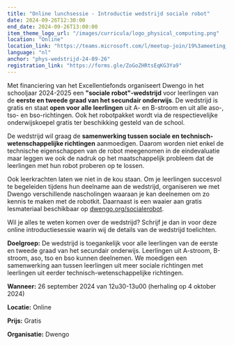 ```yaml
---
title: "Online lunchsessie - Introductie wedstrijd sociale robot"
date: 2024-09-26T12:30:00
end_date: 2024-09-26T13:00:00
item_theme_logo_url: "/images/curricula/logo_physical_computing.png"
location: "Online"
location_link: "https://teams.microsoft.com/l/meetup-join/19%3ameeting_NTg0ZGQ3YTgtNjc0ZS00OTQ0LWJkMmYtNjU3YTNlNmY4YTQ2%40thread.v2/0?context=%7b%22Tid%22%3a%22d7811cde-ecef-496c-8f91-a1786241b99c%22%2c%22Oid%22%3a%224de2f6ad-2eac-4946-8f50-d3bedce309b0%22%7d"
language: "nl"
anchor: "phys-wedstrijd-24-09-26"
registration_link: "https://forms.gle/ZoGoZHRtsEqKG3Ya9"
---
```


Met financiering van het Excellentiefonds organiseert Dwengo in het schooljaar 2024-2025 een **"sociale robot"-wedstrijd** voor leerlingen van de **eerste en tweede graad van het secundair onderwijs**. De wedstrijd is gratis en staat **open voor alle leerlingen** uit A- en B-stroom en uit alle aso-, tso- en bso-richtingen. Ook het robotpakket wordt via de respectievelijke onderwijskoepel gratis ter beschikking gesteld van de school. 

De wedstrijd wil graag de **samenwerking tussen sociale en technisch-wetenschappelijke richtingen** aanmoedigen. Daarom worden niet enkel de technische eigenschappen van de robot meegenomen in de eindevaluatie maar leggen we ook de nadruk op het maatschappelijk probleem dat de leerlingen met hun robot proberen op te lossen. 

Ook leerkrachten laten we niet in de kou staan. Om je leerlingen succesvol te begeleiden tijdens hun deelname aan de wedstrijd, organiseren we met Dwengo verschillende nascholingen waaraan je kan deelnemen om zo kennis te maken met de robotkit. Daarnaast is een waaier aan gratis lesmateriaal beschikbaar op [dwengo.org/socialerobot](https://dwengo.org/physicalcomputing).

Wil je alles te weten komen over de wedstrijd? Schrijf je dan in voor deze online introductiesessie waarin wij de details van de wedstrijd toelichten.


**Doelgroep:** De wedstrijd is toegankelijk voor alle leerlingen van de eerste en tweede graad van het secundair onderwijs. Leerlingen uit A-stroom, B-stroom, aso, tso en bso kunnen deelnemen. We moedigen een samenwerking aan tussen leerlingen uit meer sociale richtingen met leerlingen uit eerder technisch-wetenschappelijke richtingen.

**Wanneer:** 26 september 2024 van 12u30-13u00 (herhaling op 4 oktober 2024)

**Locatie:** Online 

**Prijs:** Gratis

**Organisatie:** Dwengo

